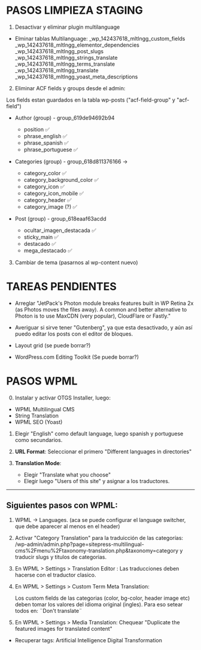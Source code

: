 # PASOS LIMPIEZA STAGING

1. Desactivar y eliminar plugin multilanguage

- Elminar tablas Multilanguage:
  \_wp_142437618_mltlngg_custom_fields
  \_wp_142437618_mltlngg_elementor_dependencies
  \_wp_142437618_mltlngg_post_slugs
  \_wp_142437618_mltlngg_strings_translate
  \_wp_142437618_mltlngg_terms_translate
  \_wp_142437618_mltlngg_translate
  \_wp_142437618_mltlngg_yoast_meta_descriptions

2. Eliminar ACF fields y groups desde el admin:

Los fields estan guardados en la tabla wp-posts ("acf-field-group" y "acf-field")

- Author (group) - group_619de94692b94

  - position ✅
  - phrase_english ✅
  - phrase_spanish ✅
  - phrase_portuguese ✅

- Categories (group) - group_618d811376166 ->

  - category_color ✅
  - category_background_color ✅
  - category_icon ✅
  - category_icon_mobile ✅
  - category_header ✅
  - category_image (?) ✅

- Post (group) - group_618eaaf63acdd
  - ocultar_imagen_destacada ✅
  - sticky_main ✅
  - destacado ✅
  - mega_destacado ✅

3. Cambiar de tema (pasarnos al wp-content nuevo)

# TAREAS PENDIENTES

- Arreglar "JetPack's Photon module breaks features built in WP Retina 2x (as Photos moves the files away). A common and better alternative to Photon is to use MaxCDN (very popular), CloudFlare or Fastly."

- Averiguar si sirve tener "Gutenberg", ya que esta desactivado, y aún así puedo editar los posts con el editor de bloques.

- Layout grid (se puede borrar?)

- WordPress.com Editing Toolkit (Se puede borrar?)

# PASOS WPML

0. Instalar y activar OTGS Installer, luego:

- WPML Multilingual CMS
- String Translation
- WPML SEO (Yoast)

1. Elegir "English" como default language, luego spanish y portuguese como secundarios.

2. **URL Format**:
   Seleccionar el primero "Different languages in directories"

3. **Translation Mode**:

   - Elegir "Translate what you choose"
   - Elegir luego "Users of this site" y asignar a los traductores.

---

## Siguientes pasos con WPML:

1. WPML → Languages. (aca se puede configurar el language switcher, que debe aparecer al menos en el header)

2. Activar "Category Translation" para la traduicción de las categorías:
   /wp-admin/admin.php?page=sitepress-multilingual-cms%2Fmenu%2Ftaxonomy-translation.php&taxonomy=category y traducir slugs y titulos de categorias.

3. En WPML > Settings > Translation Editor :
   Las traducciones deben hacerse con el traductor clasico.

4. En WPML > Settings > Custom Term Meta Translation:

   Los custom fields de las categorias (color, bg-color, header image etc) deben tomar los valores del idioma original (ingles). Para eso setear todos en: ¨Don't translate¨

5. En WPML > Settings > Media Translation:
   Chequear "Duplicate the featured images for translated content"

- Recuperar tags:
  Artificial Intelligence
  Digital Transformation
